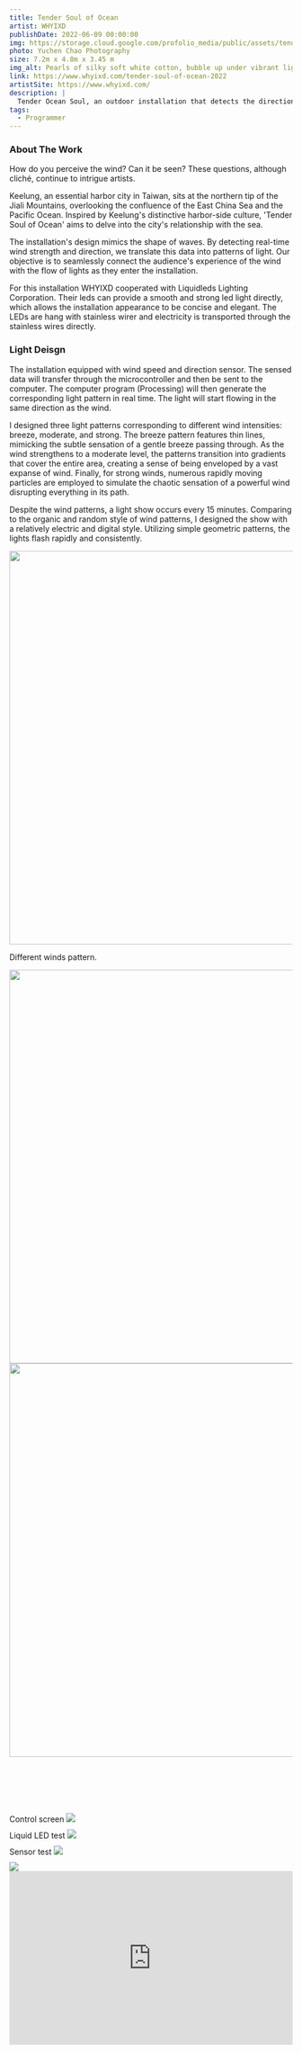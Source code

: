 ```yaml
---
title: Tender Soul of Ocean
artist: WHYIXD
publishDate: 2022-06-09 00:00:00
img: https://storage.cloud.google.com/profolio_media/public/assets/tender/ocean.jpg
photo: Yuchen Chao Photography
size: 7.2m x 4.8m x 3.45 m
img_alt: Pearls of silky soft white cotton, bubble up under vibrant lighting
link: https://www.whyixd.com/tender-soul-of-ocean-2022
artistSite: https://www.whyixd.com/
description: |
  Tender Ocean Soul, an outdoor installation that detects the direction and strength of the wind, converting it into real-time light patterns. It utilizes a new type of liquid LED to provide evenly distributed light. A light show occurs every 15 minutes.
tags:
  - Programmer
---
```


<style>
  .gallery{
  display:grid;
  gap:10px;
  grid-template-columns:repeat(auto-fit,minmax(260px,1fr));
  grid-auto-flow: dense;

}
    .embed-container {
      --video--width: 1084;
      --video--height: 666;

      position: relative;
      padding-bottom: calc(var(--video--height) / var(--video--width) * 100%); /* 41.66666667% */
      overflow: hidden;
      max-width: 100%;
      background: black;
    }

    .embed-container iframe,
    .embed-container object,
    .embed-container embed {
      position: absolute;
      top: 0;
      left: 0;
      width: 100%;
      height: 100%;
    }

</style>

### About The Work

How do you perceive the wind? Can it be seen? These questions, although cliché, continue to intrigue artists.

Keelung, an essential harbor city in Taiwan, sits at the northern tip of the Jiali Mountains, overlooking the confluence of the East China Sea and the Pacific Ocean. Inspired by Keelung's distinctive harbor-side culture, 'Tender Soul of Ocean' aims to delve into the city's relationship with the sea.

The installation's design mimics the shape of waves. By detecting real-time wind strength and direction, we translate this data into patterns of light. Our objective is to seamlessly connect the audience's experience of the wind with the flow of lights as they enter the installation.

For this installation WHYIXD cooperated with Liquidleds Lighting Corporation. Their leds can provide a smooth and strong led light directly, which allows the installation appearance to be concise and elegant. The LEDs are hang with stainless wirer and electricity is transported through the stainless wires directly.

### Light Deisgn

The installation equipped with wind speed and direction sensor. The sensed data will transfer through the microcontroller and then be sent to the computer. The computer program (Processing) will then generate the corresponding light pattern in real time. The light will start flowing in the same direction as the wind.

I designed three light patterns corresponding to different wind intensities: breeze, moderate, and strong. The breeze pattern features thin lines, mimicking the subtle sensation of a gentle breeze passing through. As the wind strengthens to a moderate level, the patterns transition into gradients that cover the entire area, creating a sense of being enveloped by a vast expanse of wind. Finally, for strong winds, numerous rapidly moving particles are employed to simulate the chaotic sensation of a powerful wind disrupting everything in its path.

Despite the wind patterns, a light show occurs every 15 minutes. Comparing to the organic and random style of wind patterns, I designed the show with a relatively electric and digital style. Utilizing simple geometric patterns, the lights flash rapidly and consistently.

<div class="array">
  <div class="arrayItem"  >
    <img src="https://storage.cloud.google.com/profolio_media/public/assets/tender/wind1.jpg" style="width:700px;"/>
    <p>Different winds pattern.</p>
  </div>
    <div class="arrayItem" >
    <img src="https://storage.cloud.google.com/profolio_media/public/assets/tender/wind2.jpg" style="width:700px;"/>
  </div>
    <div class="arrayItem" >
    <img src="https://storage.cloud.google.com/profolio_media/public/assets/tender/wind3.jpg" style="width:700px;"/>
  </div>

</div>
<div class="gallery" style="    margin-top:100px;">

<div class="width withTitle">
<span class="imgTitle">Control screen</span>
<img style=""src="https://storage.cloud.google.com/profolio_media/public/assets/tender/control.jpg">

</div>

<div class="height withTitle" >
<span class="imgTitle">Liquid LED test</span>
<img src="https://storage.cloud.google.com/profolio_media/public/assets/tender/light.jpg">

</div>
<div class="height  withTitle">
<span class="imgTitle">Sensor test</span>
  <img src="https://storage.cloud.google.com/profolio_media/public/assets/tender/sensor.gif">

  </div>

  <div class="width">
<img src="https://storage.cloud.google.com/profolio_media/public/assets/tender/ocean1.jpg">
</div>

</div>
<div class='embed-container'>
<iframe src="https://player.vimeo.com/video/726610150?h=3646606fd&autoplay=1&muted=1"  frameborder="0"  allow="autoplay; fullscreen; picture-in-picture" allowfullscreen></iframe>
</div>
